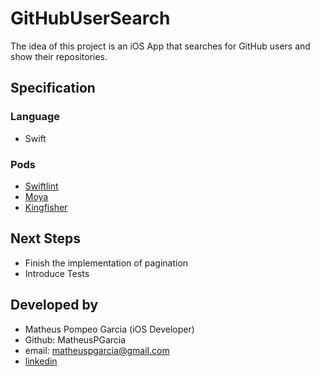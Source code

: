 # GitHubUserSearch

The idea of this project is an iOS App that searches for GitHub users and show their repositories.

## Specification 

### Language
 - Swift
 
### Pods
 - [Swiftlint](https://github.com/realm/SwiftLint)
 - [Moya](https://github.com/Moya/Moya)
 - [Kingfisher](https://github.com/onevcat/Kingfisher)
 
 
 ## Next Steps
 - Finish the implementation of pagination
 - Introduce Tests
 
## Developed by
 - Matheus Pompeo Garcia (iOS Developer)
 - Github: MatheusPGarcia
 - email: matheuspgarcia@gmail.com
 - [linkedin](https://www.linkedin.com/in/matheus-garcia-85387b150/)
